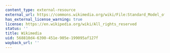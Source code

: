 ```yaml
---
content_type: external-resource
external_url: https://commons.wikimedia.org/wiki/File:Standard_Model_of_Elementary_Particles.svg
has_external_license_warning: true
license: https://en.wikipedia.org/wiki/All_rights_reserved
status: ''
title: Wikimedia
uid: 568810d4-6390-451e-905e-199095af127f
wayback_url: ''
---
```

